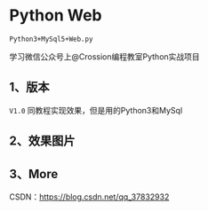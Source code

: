 # Python Web
    Python3+MySql5+Web.py
学习微信公众号上@Crossion编程教室Python实战项目
## 1、版本  

`V1.0`
同教程实现效果，但是用的Python3和MySql

## 2、效果图片


## 3、More
CSDN：https://blog.csdn.net/qq_37832932
